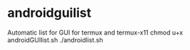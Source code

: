 # androidguilist
Automatic list for GUI for termux and termux-x11
chmod u+x androidGUIlist.sh
./androidlist.sh
